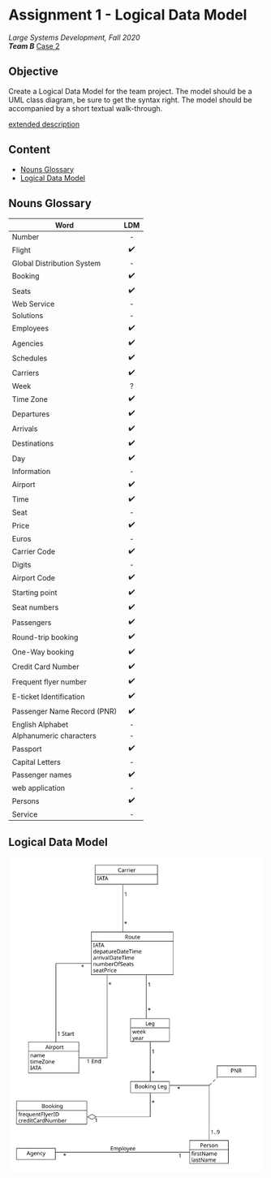 # Assignment 1 - Logical Data Model
_Large Systems Development, Fall 2020_  
_**Team B**_
[Case 2](https://datsoftlyngby.github.io/soft2020fall/resources/aa00a079-case-2.pdf)

## Objective
Create a Logical Data Model for the team project. The model should be a UML class diagram, be sure to get the syntax right. The model should be accompanied by a short textual walk-through.

[extended description](https://datsoftlyngby.github.io/soft2020fall/resources/535325c7-01-logical-data-model.pdf)

## Content
- [Nouns Glossary](#nouns-glossary)
- [Logical Data Model](#logical-data-model)

## Nouns Glossary
|Word                       |LDM|
|---                        |:-:|
|Number                     | - |
|Flight                     | ✔️ |
|Global Distribution System | - |
|Booking                    | ✔️ |
|Seats                      | ✔️ |
|Web Service                | - |
|Solutions                  | - |
|Employees                  | ✔️ |
|Agencies                   | ✔️ |
|Schedules                  | ✔️ |
|Carriers                   | ✔️ |
|Week                       | ? |
|Time Zone                  | ✔️ |
|Departures                 | ✔️ |
|Arrivals                   | ✔️ |
|Destinations               | ✔️ |
|Day                        | ✔️ |
|Information                | - |
|Airport                    | ✔️ |
|Time                       | ✔️ |
|Seat                       | - |
|Price                      | ✔️ |
|Euros                      | - |
|Carrier Code               | ✔️ |
|Digits                     | - |
|Airport Code               | ✔️ |
|Starting point             | ✔️ |
|Seat numbers               | ✔️ |
|Passengers                 | ✔️ |
|Round-trip booking         | ✔️ |
|One-Way booking            | ✔️ |
|Credit Card Number         | ✔️ |
|Frequent flyer number      | ✔️ |
|E-ticket Identification    | ✔️ |
|Passenger Name Record (PNR)| ✔️ |
|English Alphabet           | - |
|Alphanumeric characters    | - |
|Passport                   | ✔️ |
|Capital Letters            | - |
|Passenger names            | ✔️ |
|web application            | - |
|Persons                    | ✔️ |
|Service                    | - |

## Logical Data Model
![logical data model](../assets/diagrams/logical-data-model.svg )